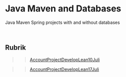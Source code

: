 # Java Maven and Databases

Java Maven Spring projects with and without databases

<br>

## Rubrik

>>  [AccountProjectDevelopLean10Juli](https://github.com/evajavadev/JavaMaven_AccountProjectDevelopLean10Juni)

>>  [AccountProjectDevelopLean17Juli](https://github.com/evajavadev/JavaMaven_AccountProjectDevelopLean17Juni)

